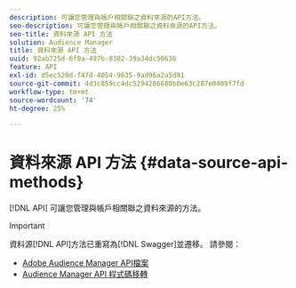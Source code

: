 ```yaml
---
description: 可讓您管理與帳戶相關聯之資料來源的API方法。
seo-description: 可讓您管理與帳戶相關聯之資料來源的API方法。
seo-title: 資料來源 API 方法
solution: Audience Manager
title: 資料來源 API 方法
uuid: 92ab725d-6f0a-497b-8302-39a34dc58636
feature: API
exl-id: d5ec520d-f47d-4054-9635-9ad96a2a5d91
source-git-commit: 4d3c859cc4dc5294286680b0e63c287e0409f7fd
workflow-type: tm+mt
source-wordcount: '74'
ht-degree: 25%

---
```


# 資料來源 API 方法 {#data-source-api-methods}

[!DNL API] 可讓您管理與帳戶相關聯之資料來源的方法。

<!-- c_rest_data_sources.xml -->

>[!IMPORTANT]
>
>資料源[!DNL API]方法已重寫為[!DNL Swagger]並遷移。 請參閱：
>
>* [Adobe Audience Manager API檔案](https://bank.demdex.com/portal/swagger/index.html)
>* [Audience Manager API 程式碼移轉](../../api/api-swagger-migration.md)


